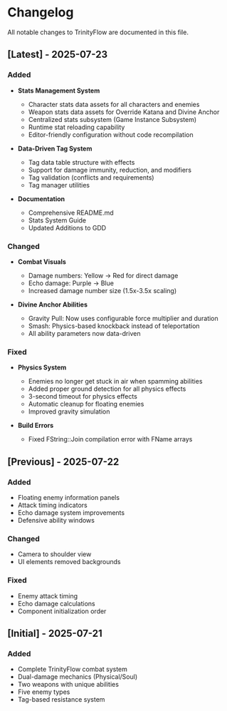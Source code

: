 # Changelog

All notable changes to TrinityFlow are documented in this file.

## [Latest] - 2025-07-23

### Added
- **Stats Management System**
  - Character stats data assets for all characters and enemies
  - Weapon stats data assets for Override Katana and Divine Anchor
  - Centralized stats subsystem (Game Instance Subsystem)
  - Runtime stat reloading capability
  - Editor-friendly configuration without code recompilation

- **Data-Driven Tag System**
  - Tag data table structure with effects
  - Support for damage immunity, reduction, and modifiers
  - Tag validation (conflicts and requirements)
  - Tag manager utilities

- **Documentation**
  - Comprehensive README.md
  - Stats System Guide
  - Updated Additions to GDD

### Changed
- **Combat Visuals**
  - Damage numbers: Yellow → Red for direct damage
  - Echo damage: Purple → Blue
  - Increased damage number size (1.5x-3.5x scaling)

- **Divine Anchor Abilities**
  - Gravity Pull: Now uses configurable force multiplier and duration
  - Smash: Physics-based knockback instead of teleportation
  - All ability parameters now data-driven

### Fixed
- **Physics System**
  - Enemies no longer get stuck in air when spamming abilities
  - Added proper ground detection for all physics effects
  - 3-second timeout for physics effects
  - Automatic cleanup for floating enemies
  - Improved gravity simulation

- **Build Errors**
  - Fixed FString::Join compilation error with FName arrays

## [Previous] - 2025-07-22

### Added
- Floating enemy information panels
- Attack timing indicators
- Echo damage system improvements
- Defensive ability windows

### Changed
- Camera to shoulder view
- UI elements removed backgrounds

### Fixed
- Enemy attack timing
- Echo damage calculations
- Component initialization order

## [Initial] - 2025-07-21

### Added
- Complete TrinityFlow combat system
- Dual-damage mechanics (Physical/Soul)
- Two weapons with unique abilities
- Five enemy types
- Tag-based resistance system